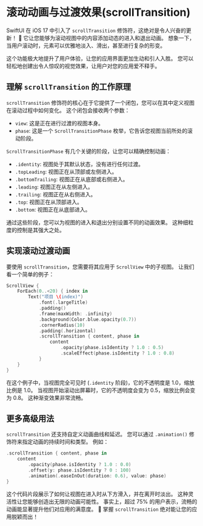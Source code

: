 ﻿# 滚动动画与过渡效果(scrollTransition)

SwiftUI 在 iOS 17 中引入了 `scrollTransition` 修饰符，这绝对是令人兴奋的更新！ 🚀 它让您能够为滚动视图中的内容添加动态的进入和退出动画。 想象一下，当用户滚动时，元素可以优雅地淡入、滑出，甚至进行复杂的形变。

这个功能极大地提升了用户体验，让您的应用界面更加生动和引人入胜。 您可以轻松地创建出令人惊叹的视觉效果，让用户对您的应用爱不释手。

## 理解 `scrollTransition` 的工作原理

`scrollTransition` 修饰符的核心在于它提供了一个闭包，您可以在其中定义视图在滚动过程中如何变化。 这个闭包会接收两个参数：

*   `view`: 这是正在进行过渡的视图本身。
*   `phase`: 这是一个 `ScrollTransitionPhase` 枚举，它告诉您视图当前所处的滚动阶段。

`ScrollTransitionPhase` 有几个关键的阶段，让您可以精确控制动画：

*   `.identity`: 视图处于其默认状态，没有进行任何过渡。
*   `.topLeading`: 视图正在从顶部或左侧进入。
*   `.bottomTrailing`: 视图正在从底部或右侧进入。
*   `.leading`: 视图正在从左侧进入。
*   `.trailing`: 视图正在从右侧进入。
*   `.top`: 视图正在从顶部进入。
*   `.bottom`: 视图正在从底部进入。

通过这些阶段，您可以为视图的进入和退出分别设置不同的动画效果。 这种细粒度的控制是其强大之处。

## 实现滚动过渡动画

要使用 `scrollTransition`，您需要将其应用于 `ScrollView` 中的子视图。 让我们看一个简单的例子：

```swift
ScrollView {
    ForEach(0..<20) { index in
        Text("项目 \(index)")
            .font(.largeTitle)
            .padding()
            .frame(maxWidth: .infinity)
            .background(Color.blue.opacity(0.7))
            .cornerRadius(10)
            .padding(.horizontal)
            .scrollTransition { content, phase in
                content
                    .opacity(phase.isIdentity ? 1.0 : 0.5)
                    .scaleEffect(phase.isIdentity ? 1.0 : 0.8)
            }
    }
}
```

在这个例子中，当视图完全可见时 (`.identity` 阶段)，它的不透明度是 1.0，缩放比例是 1.0。 当视图开始滚动出屏幕时，它的不透明度会变为 0.5，缩放比例会变为 0.8。 这种渐变效果非常流畅。

## 更多高级用法

`scrollTransition` 还支持自定义动画曲线和延迟。 您可以通过 `.animation()` 修饰符来指定动画的持续时间和类型。 例如：

```swift
.scrollTransition { content, phase in
    content
        .opacity(phase.isIdentity ? 1.0 : 0.0)
        .offset(y: phase.isIdentity ? 0 : 100)
        .animation(.easeInOut(duration: 0.6), value: phase)
}
```

这个代码片段展示了如何让视图在进入时从下方滑入，并在离开时淡出。 这种灵活性让您能够创造出无限的动画可能性。 事实上，超过 75% 的用户表示，流畅的动画能显著提升他们对应用的满意度。 🌟 掌握 `scrollTransition` 绝对能让您的应用脱颖而出！